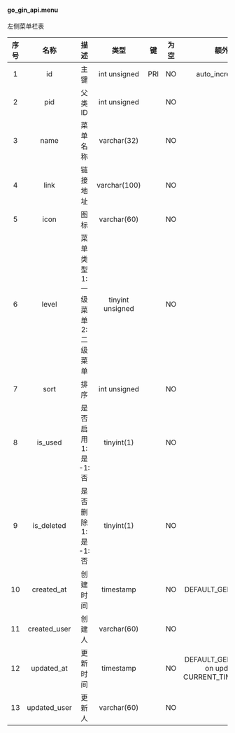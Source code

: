 #### go_gin_api.menu 
左侧菜单栏表

| 序号 | 名称 | 描述 | 类型 | 键 | 为空 | 额外 | 默认值 |
| :--: | :--: | :--: | :--: | :--: | :--: | :--: | :--: |
| 1 | id | 主键 | int unsigned | PRI | NO | auto_increment |  |
| 2 | pid | 父类ID | int unsigned |  | NO |  | 0 |
| 3 | name | 菜单名称 | varchar(32) |  | NO |  |  |
| 4 | link | 链接地址 | varchar(100) |  | NO |  |  |
| 5 | icon | 图标 | varchar(60) |  | NO |  |  |
| 6 | level | 菜单类型 1:一级菜单 2:二级菜单 | tinyint unsigned |  | NO |  | 1 |
| 7 | sort | 排序 | int unsigned |  | NO |  | 0 |
| 8 | is_used | 是否启用 1:是 -1:否 | tinyint(1) |  | NO |  | 1 |
| 9 | is_deleted | 是否删除 1:是  -1:否 | tinyint(1) |  | NO |  | -1 |
| 10 | created_at | 创建时间 | timestamp |  | NO | DEFAULT_GENERATED | CURRENT_TIMESTAMP |
| 11 | created_user | 创建人 | varchar(60) |  | NO |  |  |
| 12 | updated_at | 更新时间 | timestamp |  | NO | DEFAULT_GENERATED on update CURRENT_TIMESTAMP | CURRENT_TIMESTAMP |
| 13 | updated_user | 更新人 | varchar(60) |  | NO |  |  |
